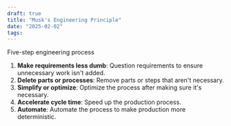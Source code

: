 ```yaml
---
draft: true
title: "Musk's Engineering Principle"
date: "2025-02-02"
tags: 
---
```

Five-step engineering process 

1. **Make requirements less dumb**: Question requirements to ensure unnecessary work isn't added.
2. **Delete parts or processes**: Remove parts or steps that aren't necessary.
3. **Simplify or optimize**: Optimize the process after making sure it's necessary.
4. **Accelerate cycle time**: Speed up the production process.
5. **Automate**: Automate the process to make production more deterministic.